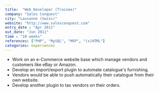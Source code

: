 ```yaml
---
title:  "Web Developer (Trainee)"
company: "Sales Conquest"
city: "Lausanne (Swiss)"
website: "http://www.salesconquest.com"
entry_date : "Apr 2011"
out_date: "Jun 2011"
time : "10 weeks"
references: ["PHP", "MySQL", "MVP", "(x)HTML"]
categories: experiences
---
```


* Work on an e-Commerce website base which manage vendors and customers like
eBay or Amazon.
* Develop an import/export plugin to automate catalogue's furnishing.
* Vendors would be able to push automatically their catalogue from their own
website.
* Develop another plugin to tax vendors on their orders.

